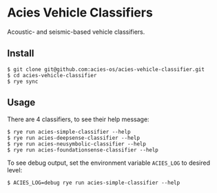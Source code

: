 # Acies Vehicle Classifiers

Acoustic- and seismic-based vehicle classifiers.

## Install

```shell
$ git clone git@github.com:acies-os/acies-vehicle-classifier.git
$ cd acies-vehicle-classifier
$ rye sync
```

## Usage

There are 4 classifiers, to see their help message:

```shell
$ rye run acies-simple-classifier --help
$ rye run acies-deepsense-classifier --help
$ rye run acies-neusymbolic-classifier --help
$ rye run acies-foundationsense-classifier --help
```

To see debug output, set the environment variable `ACIES_LOG` to desired level:

```shell
$ ACIES_LOG=debug rye run acies-simple-classifier --help
```
